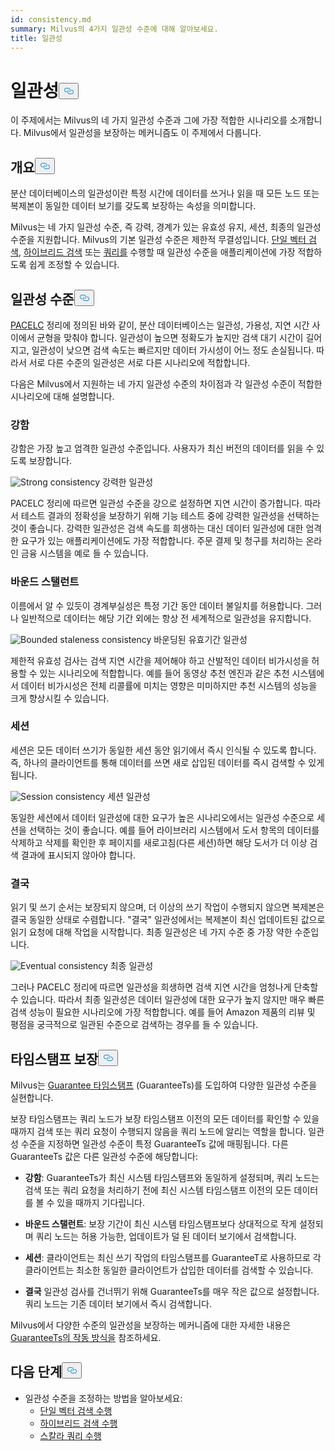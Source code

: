 ```yaml
---
id: consistency.md
summary: Milvus의 4가지 일관성 수준에 대해 알아보세요.
title: 일관성
---
```

<h1 id="Consistency" class="common-anchor-header">일관성<button data-href="#Consistency" class="anchor-icon" translate="no">
      <svg translate="no"
        aria-hidden="true"
        focusable="false"
        height="20"
        version="1.1"
        viewBox="0 0 16 16"
        width="16"
      >
        <path
          fill="#0092E4"
          fill-rule="evenodd"
          d="M4 9h1v1H4c-1.5 0-3-1.69-3-3.5S2.55 3 4 3h4c1.45 0 3 1.69 3 3.5 0 1.41-.91 2.72-2 3.25V8.59c.58-.45 1-1.27 1-2.09C10 5.22 8.98 4 8 4H4c-.98 0-2 1.22-2 2.5S3 9 4 9zm9-3h-1v1h1c1 0 2 1.22 2 2.5S13.98 12 13 12H9c-.98 0-2-1.22-2-2.5 0-.83.42-1.64 1-2.09V6.25c-1.09.53-2 1.84-2 3.25C6 11.31 7.55 13 9 13h4c1.45 0 3-1.69 3-3.5S14.5 6 13 6z"
        ></path>
      </svg>
    </button></h1><p>이 주제에서는 Milvus의 네 가지 일관성 수준과 그에 가장 적합한 시나리오를 소개합니다. Milvus에서 일관성을 보장하는 메커니즘도 이 주제에서 다룹니다.</p>
<h2 id="Overview" class="common-anchor-header">개요<button data-href="#Overview" class="anchor-icon" translate="no">
      <svg translate="no"
        aria-hidden="true"
        focusable="false"
        height="20"
        version="1.1"
        viewBox="0 0 16 16"
        width="16"
      >
        <path
          fill="#0092E4"
          fill-rule="evenodd"
          d="M4 9h1v1H4c-1.5 0-3-1.69-3-3.5S2.55 3 4 3h4c1.45 0 3 1.69 3 3.5 0 1.41-.91 2.72-2 3.25V8.59c.58-.45 1-1.27 1-2.09C10 5.22 8.98 4 8 4H4c-.98 0-2 1.22-2 2.5S3 9 4 9zm9-3h-1v1h1c1 0 2 1.22 2 2.5S13.98 12 13 12H9c-.98 0-2-1.22-2-2.5 0-.83.42-1.64 1-2.09V6.25c-1.09.53-2 1.84-2 3.25C6 11.31 7.55 13 9 13h4c1.45 0 3-1.69 3-3.5S14.5 6 13 6z"
        ></path>
      </svg>
    </button></h2><p>분산 데이터베이스의 일관성이란 특정 시간에 데이터를 쓰거나 읽을 때 모든 노드 또는 복제본이 동일한 데이터 보기를 갖도록 보장하는 속성을 의미합니다.</p>
<p>Milvus는 네 가지 일관성 수준, 즉 강력, 경계가 있는 유효성 유지, 세션, 최종의 일관성 수준을 지원합니다. Milvus의 기본 일관성 수준은 제한적 무결성입니다. <a href="/docs/ko/single-vector-search.md">단일 벡터 검색</a>, <a href="/docs/ko/multi-vector-search.md">하이브리드 검색</a> 또는 <a href="/docs/ko/get-and-scalar-query.md">쿼리를</a> 수행할 때 일관성 수준을 애플리케이션에 가장 적합하도록 쉽게 조정할 수 있습니다.</p>
<h2 id="Consistency-levels" class="common-anchor-header">일관성 수준<button data-href="#Consistency-levels" class="anchor-icon" translate="no">
      <svg translate="no"
        aria-hidden="true"
        focusable="false"
        height="20"
        version="1.1"
        viewBox="0 0 16 16"
        width="16"
      >
        <path
          fill="#0092E4"
          fill-rule="evenodd"
          d="M4 9h1v1H4c-1.5 0-3-1.69-3-3.5S2.55 3 4 3h4c1.45 0 3 1.69 3 3.5 0 1.41-.91 2.72-2 3.25V8.59c.58-.45 1-1.27 1-2.09C10 5.22 8.98 4 8 4H4c-.98 0-2 1.22-2 2.5S3 9 4 9zm9-3h-1v1h1c1 0 2 1.22 2 2.5S13.98 12 13 12H9c-.98 0-2-1.22-2-2.5 0-.83.42-1.64 1-2.09V6.25c-1.09.53-2 1.84-2 3.25C6 11.31 7.55 13 9 13h4c1.45 0 3-1.69 3-3.5S14.5 6 13 6z"
        ></path>
      </svg>
    </button></h2><p><a href="https://en.wikipedia.org/wiki/PACELC_theorem">PACELC</a> 정리에 정의된 바와 같이, 분산 데이터베이스는 일관성, 가용성, 지연 시간 사이에서 균형을 맞춰야 합니다. 일관성이 높으면 정확도가 높지만 검색 대기 시간이 길어지고, 일관성이 낮으면 검색 속도는 빠르지만 데이터 가시성이 어느 정도 손실됩니다. 따라서 서로 다른 수준의 일관성은 서로 다른 시나리오에 적합합니다.</p>
<p>다음은 Milvus에서 지원하는 네 가지 일관성 수준의 차이점과 각 일관성 수준이 적합한 시나리오에 대해 설명합니다.</p>
<h3 id="Strong" class="common-anchor-header">강함</h3><p>강함은 가장 높고 엄격한 일관성 수준입니다. 사용자가 최신 버전의 데이터를 읽을 수 있도록 보장합니다.</p>
<p>
  
   <span class="img-wrapper"> <img translate="no" src="/docs/v2.4.x/assets/Consistency_Strong.png" alt="Strong consistency" class="doc-image" id="strong-consistency" />
   </span> <span class="img-wrapper"> <span>강력한 일관성</span> </span></p>
<p>PACELC 정리에 따르면 일관성 수준을 강으로 설정하면 지연 시간이 증가합니다. 따라서 테스트 결과의 정확성을 보장하기 위해 기능 테스트 중에 강력한 일관성을 선택하는 것이 좋습니다. 강력한 일관성은 검색 속도를 희생하는 대신 데이터 일관성에 대한 엄격한 요구가 있는 애플리케이션에도 가장 적합합니다. 주문 결제 및 청구를 처리하는 온라인 금융 시스템을 예로 들 수 있습니다.</p>
<h3 id="Bounded-staleness" class="common-anchor-header">바운드 스탤런트</h3><p>이름에서 알 수 있듯이 경계부실성은 특정 기간 동안 데이터 불일치를 허용합니다. 그러나 일반적으로 데이터는 해당 기간 외에는 항상 전 세계적으로 일관성을 유지합니다.</p>
<p>
  
   <span class="img-wrapper"> <img translate="no" src="/docs/v2.4.x/assets/Consistency_Bounded.png" alt="Bounded staleness consistency" class="doc-image" id="bounded-staleness-consistency" />
   </span> <span class="img-wrapper"> <span>바운딩된 유효기간 일관성</span> </span></p>
<p>제한적 유효성 검사는 검색 지연 시간을 제어해야 하고 산발적인 데이터 비가시성을 허용할 수 있는 시나리오에 적합합니다. 예를 들어 동영상 추천 엔진과 같은 추천 시스템에서 데이터 비가시성은 전체 리콜률에 미치는 영향은 미미하지만 추천 시스템의 성능을 크게 향상시킬 수 있습니다.</p>
<h3 id="Session" class="common-anchor-header">세션</h3><p>세션은 모든 데이터 쓰기가 동일한 세션 동안 읽기에서 즉시 인식될 수 있도록 합니다. 즉, 하나의 클라이언트를 통해 데이터를 쓰면 새로 삽입된 데이터를 즉시 검색할 수 있게 됩니다.</p>
<p>
  
   <span class="img-wrapper"> <img translate="no" src="/docs/v2.4.x/assets/Consistency_Session.png" alt="Session consistency" class="doc-image" id="session-consistency" />
   </span> <span class="img-wrapper"> <span>세션 일관성</span> </span></p>
<p>동일한 세션에서 데이터 일관성에 대한 요구가 높은 시나리오에서는 일관성 수준으로 세션을 선택하는 것이 좋습니다. 예를 들어 라이브러리 시스템에서 도서 항목의 데이터를 삭제하고 삭제를 확인한 후 페이지를 새로고침(다른 세션)하면 해당 도서가 더 이상 검색 결과에 표시되지 않아야 합니다.</p>
<h3 id="Eventually" class="common-anchor-header">결국</h3><p>읽기 및 쓰기 순서는 보장되지 않으며, 더 이상의 쓰기 작업이 수행되지 않으면 복제본은 결국 동일한 상태로 수렴합니다. &quot;결국&quot; 일관성에서는 복제본이 최신 업데이트된 값으로 읽기 요청에 대해 작업을 시작합니다. 최종 일관성은 네 가지 수준 중 가장 약한 수준입니다.</p>
<p>
  
   <span class="img-wrapper"> <img translate="no" src="/docs/v2.4.x/assets/Consistency_Eventual.png" alt="Eventual consistency" class="doc-image" id="eventual-consistency" />
   </span> <span class="img-wrapper"> <span>최종 일관성</span> </span></p>
<p>그러나 PACELC 정리에 따르면 일관성을 희생하면 검색 지연 시간을 엄청나게 단축할 수 있습니다. 따라서 최종 일관성은 데이터 일관성에 대한 요구가 높지 않지만 매우 빠른 검색 성능이 필요한 시나리오에 가장 적합합니다. 예를 들어 Amazon 제품의 리뷰 및 평점을 궁극적으로 일관된 수준으로 검색하는 경우를 들 수 있습니다.</p>
<h2 id="Guarantee-timestamp" class="common-anchor-header">타임스탬프 보장<button data-href="#Guarantee-timestamp" class="anchor-icon" translate="no">
      <svg translate="no"
        aria-hidden="true"
        focusable="false"
        height="20"
        version="1.1"
        viewBox="0 0 16 16"
        width="16"
      >
        <path
          fill="#0092E4"
          fill-rule="evenodd"
          d="M4 9h1v1H4c-1.5 0-3-1.69-3-3.5S2.55 3 4 3h4c1.45 0 3 1.69 3 3.5 0 1.41-.91 2.72-2 3.25V8.59c.58-.45 1-1.27 1-2.09C10 5.22 8.98 4 8 4H4c-.98 0-2 1.22-2 2.5S3 9 4 9zm9-3h-1v1h1c1 0 2 1.22 2 2.5S13.98 12 13 12H9c-.98 0-2-1.22-2-2.5 0-.83.42-1.64 1-2.09V6.25c-1.09.53-2 1.84-2 3.25C6 11.31 7.55 13 9 13h4c1.45 0 3-1.69 3-3.5S14.5 6 13 6z"
        ></path>
      </svg>
    </button></h2><p>Milvus는 <a href="https://github.com/milvus-io/milvus/blob/f3f46d3bb2dcae2de0bdb7bc0f7b20a72efceaab/docs/developer_guides/how-guarantee-ts-works.md">Guarantee 타임스탬프</a> (GuaranteeTs)를 도입하여 다양한 일관성 수준을 실현합니다.</p>
<p>보장 타임스탬프는 쿼리 노드가 보장 타임스탬프 이전의 모든 데이터를 확인할 수 있을 때까지 검색 또는 쿼리 요청이 수행되지 않음을 쿼리 노드에 알리는 역할을 합니다. 일관성 수준을 지정하면 일관성 수준이 특정 GuaranteeTs 값에 매핑됩니다. 다른 GuaranteeTs 값은 다른 일관성 수준에 해당합니다:</p>
<ul>
<li><p><strong>강함</strong>: GuaranteeTs가 최신 시스템 타임스탬프와 동일하게 설정되며, 쿼리 노드는 검색 또는 쿼리 요청을 처리하기 전에 최신 시스템 타임스탬프 이전의 모든 데이터를 볼 수 있을 때까지 기다립니다.</p></li>
<li><p><strong>바운드 스탤런트</strong>: 보장 기간이 최신 시스템 타임스탬프보다 상대적으로 작게 설정되며 쿼리 노드는 허용 가능한, 업데이트가 덜 된 데이터 보기에서 검색합니다.</p></li>
<li><p><strong>세션</strong>: 클라이언트는 최신 쓰기 작업의 타임스탬프를 GuaranteeT로 사용하므로 각 클라이언트는 최소한 동일한 클라이언트가 삽입한 데이터를 검색할 수 있습니다.</p></li>
<li><p><strong>결국</strong> 일관성 검사를 건너뛰기 위해 GuaranteeTs를 매우 작은 값으로 설정합니다. 쿼리 노드는 기존 데이터 보기에서 즉시 검색합니다.</p></li>
</ul>
<p>Milvus에서 다양한 수준의 일관성을 보장하는 메커니즘에 대한 자세한 내용은 <a href="https://github.com/milvus-io/milvus/blob/f3f46d3bb2dcae2de0bdb7bc0f7b20a72efceaab/docs/developer_guides/how-guarantee-ts-works.md">GuaranteeTs의 작동 방식을</a> 참조하세요.</p>
<h2 id="Whats-next" class="common-anchor-header">다음 단계<button data-href="#Whats-next" class="anchor-icon" translate="no">
      <svg translate="no"
        aria-hidden="true"
        focusable="false"
        height="20"
        version="1.1"
        viewBox="0 0 16 16"
        width="16"
      >
        <path
          fill="#0092E4"
          fill-rule="evenodd"
          d="M4 9h1v1H4c-1.5 0-3-1.69-3-3.5S2.55 3 4 3h4c1.45 0 3 1.69 3 3.5 0 1.41-.91 2.72-2 3.25V8.59c.58-.45 1-1.27 1-2.09C10 5.22 8.98 4 8 4H4c-.98 0-2 1.22-2 2.5S3 9 4 9zm9-3h-1v1h1c1 0 2 1.22 2 2.5S13.98 12 13 12H9c-.98 0-2-1.22-2-2.5 0-.83.42-1.64 1-2.09V6.25c-1.09.53-2 1.84-2 3.25C6 11.31 7.55 13 9 13h4c1.45 0 3-1.69 3-3.5S14.5 6 13 6z"
        ></path>
      </svg>
    </button></h2><ul>
<li>일관성 수준을 조정하는 방법을 알아보세요:<ul>
<li><a href="/docs/ko/single-vector-search.md">단일 벡터 검색 수행</a></li>
<li><a href="/docs/ko/multi-vector-search.md">하이브리드 검색 수행</a></li>
<li><a href="/docs/ko/get-and-scalar-query.md">스칼라 쿼리 수행</a></li>
</ul></li>
</ul>
